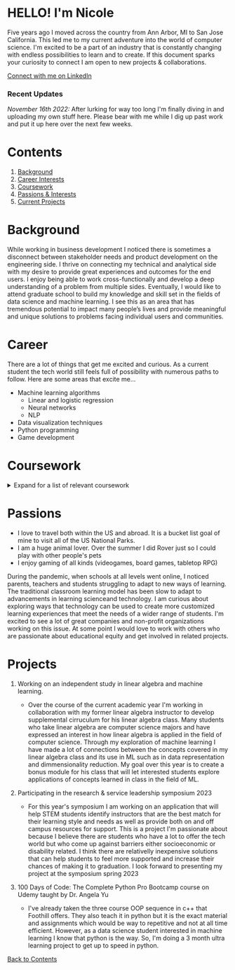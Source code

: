 # HELLO! I'm Nicole 

Five years ago I moved across the country from Ann Arbor, MI to San Jose California. 
This led me to my current adventure into the world of computer science.
I'm excited to be a part of an industry that is constantly changing with endless 
possibilities to learn and to create. If this document sparks your curiosity to 
connect I am open to new projects & collaborations.  


[Connect with me on LinkedIn](https://link-url-here.org)

### Recent Updates
*November 16th 2022:* After lurking for way too long I'm finally diving in and uploading my own 
stuff here. Please bear with me while I dig up past work and put it up here over the next few weeks.

# Contents
1. [Background](#Background)
2. [Career Interests](#Career)
3. [Coursework](#Coursework)
4. [Passions & Interests](#Passions)
5. [Current Projects](#Projects)




# Background
While working in business development I noticed there is sometimes a disconnect between
stakeholder needs and product development on the engineering side. I thrive on connecting
my technical and analytical side with my desire to provide great experiences and outcomes for
the end users. I enjoy being able to work cross-functionally and develop a deep understanding 
of a problem from multiple sides. Eventually, I would like to attend graduate school to
build my knowledge and skill set in the fields of data science and machine learning. 
I see this as an area that has tremendous potential to impact many people’s lives and
provide meaningful and unique solutions to problems facing individual users and communities.



# Career 
There are a lot of things that get me excited and curious. As a current student the tech
world still feels full of possibility with numerous paths to follow. Here are some areas 
that excite me...

* Machine learning algorithms 
     * Linear and logistic regression 
     * Neural networks
     * NLP
* Data visualization techniques 
* Python programming
* Game development 


# Coursework
<details>
  <summary>Expand for a list of relevant coursework</summary>
    
 ### Computer Science Courses  
     *CS 1A  Object-Oriented Programming Methodologies in Java
     *CS 2A  Object-Oriented Programming Methodologies in C++
     *CS 1B  Intermediate Software Design in Java
     *CS 2B  Intermediate Software Design in C++
     *CS 2C  Advanced Data Structures & Algorithms in C++
     *CS 31  Introduction to Database Management Systems
     
     *CIS 21  Introduction to x86 Processor Assembly Language & Computer Architecture
     *CIS 18A Introductionto UNIX/LINUX
     *CIS 18B Advanced UNIX/LINUX
     *CIS 64E Fundamentals of Large Scale Cloud Computing
     *CIS 89A Web Page Development    
     
 ### Mathmatics Courses 
     *Math 1A Calculus *derivatives*
     *Math 1B Calculus *integrals*
     *Math 1C Calculus *multi-variate*
     *Math 10 Discrete Mathmatics
     *Math 2B Linear Algebra 
     *Phys 4A General Physics 

</details>

# Passions

* I love to travel both within the US and abroad. It is a bucket list goal of mine to 
visit all of the US National Parks. 
* I am a huge animal lover. Over the summer I did Rover just so I could play with other people's pets
* I enjoy gaming of all kinds (videogames, board games, tabletop RPG)

During the pandemic, when schools at all levels went online, I noticed parents, teachers and students 
struggling to adapt to new ways of learning. The traditional classroom learning model has been slow to adapt
to advancements in learning scienceand technology. I am curious about exploring ways that technology can be used to 
create more customized learning experiences that meet the needs of a wider range of students. I'm excited to see 
a lot of great companies and non-profit organizations working on this issue. At some point I would love to work 
with others who are passionate about educational equity and get involved in related projects. 

# Projects 

1. Working on an independent study in linear algebra and machine learning. 
   * Over the course of the current academic year I'm working in collaboration with my former 
   linear algebra instructor to develop supplemental cirruculum for his linear algebra class. 
   Many students who take linear algebra are computer science majors and have expressed an interest 
   in how linear algebra is applied in the field of computer science. Through my exploration of machine learning
   I have made a lot of connections between the concepts covered in my linear algebra class and its use in ML
   such as in data representation and dimmensionality reduction. My goal over this year is to create a bonus module
   for his class that will let interested students explore applications of concepts learned in class in the field of ML.

2. Participating in the research & service leadership symposium 2023
   * For this year's symposium I am working on an application that will help STEM students identify instructors
   that are the best match for their learning style and needs as well as provide both on and off campus resources for support.
   This is a project I'm passionate about because I believe there are students who have a lot to offer the tech world but who
   come up against barriers either socioeconomic or disability related. I think there are relativelly inexpensive solutions that
   can help students to feel more supported and increase their chances of making it to graduation. I look forward to presenting 
   my project at the symposium spring 2023

3. 100 Days of Code: The Complete Python Pro Bootcamp course on Udemy taught by Dr. Angela Yu
   * I've already taken the three course OOP sequence in c++ that Foothill offers. They also teach it in python but it is the exact 
   material and assignments which would be way to repetitive and not at all time efficient. However, as a data science student 
   interested in machine learning I know that python is the way. So, I'm doing a 3 month ultra learning project to get up to speed in 
   python.
  
[Back to Contents](#Contents)

<!--
**nicolenadine/nicolenadine** is a ✨ _special_ ✨ repository because its `README.md` (this file) appears on your GitHub profile.

Here are some ideas to get you started:

- 🔭 I’m currently working on ...
- 🌱 I’m currently learning ...
- 👯 I’m looking to collaborate on ...
- 🤔 I’m looking for help with ...
- 💬 Ask me about ...
- 📫 How to reach me: ...
- 😄 Pronouns: ...
- ⚡ Fun fact: ...



During the pandemic,
when schools at all levels went online, I noticed parents and students struggling to adapt to
new ways of learning. I believe this really highlighted a problem that has existed in education for 
-->

